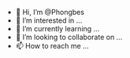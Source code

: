 - 👋 Hi, I’m @Phongbes
- 👀 I’m interested in ...
- 🌱 I’m currently learning ...
- 💞️ I’m looking to collaborate on ...
- 📫 How to reach me ...

<!---
Phongbes/Phongbes is a ✨ special ✨ repository because its `README.md` (this file) appears on your GitHub profile.
You can click the Preview link to take a look at your changes.
--->
